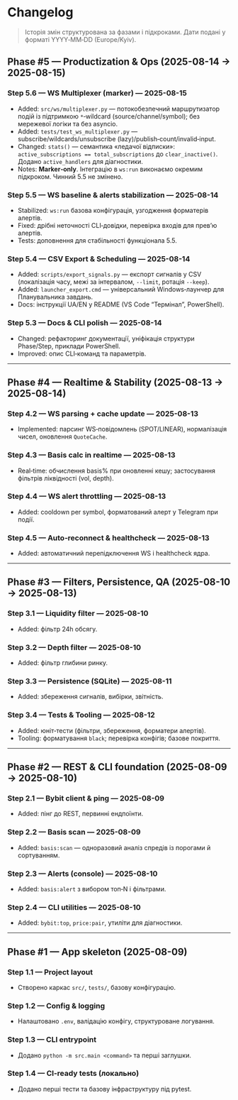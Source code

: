# Changelog

> Історія змін структурована за фазами і підкроками. Дати подані у форматі YYYY‑MM‑DD (Europe/Kyiv).

## Phase #5 — Productization & Ops (2025-08-14 → 2025-08-15)
### Step 5.6 — WS Multiplexer (marker) — 2025-08-15
- Added: `src/ws/multiplexer.py` — потокобезпечний маршрутизатор подій із підтримкою `*`‑wildcard (source/channel/symbol); без мережевої логіки та без asyncio.
- Added: `tests/test_ws_multiplexer.py` — subscribe/wildcards/unsubscribe (lazy)/publish‑count/invalid‑input.
- Changed: `stats()` — семантика «ледачої відписки»: `active_subscriptions == total_subscriptions` до `clear_inactive()`. Додано `active_handlers` для діагностики.
- Notes: **Marker‑only**. Інтеграцію в `ws:run` виконаємо окремим підкроком. Чинний 5.5 не змінено.

### Step 5.5 — WS baseline & alerts stabilization — 2025-08-14
- Stabilized: `ws:run` базова конфігурація, узгодження форматерів алертів.
- Fixed: дрібні неточності CLI‑довідки, перевірка входів для прев’ю алертів.
- Tests: доповнення для стабільності функціонала 5.5.

### Step 5.4 — CSV Export & Scheduling — 2025-08-14
- Added: `scripts/export_signals.py` — експорт сигналів у CSV (локалізація часу, межі за інтервалом, `--limit`, ротація `--keep`).
- Added: `launcher_export.cmd` — універсальний Windows‑лаунчер для Планувальника завдань.
- Docs: інструкції UA/EN у README (VS Code “Термінал”, PowerShell).

### Step 5.3 — Docs & CLI polish — 2025-08-14
- Changed: рефакторинг документації, уніфікація структури Phase/Step, приклади PowerShell.
- Improved: опис CLI‑команд та параметрів.

---

## Phase #4 — Realtime & Stability (2025-08-13 → 2025-08-14)
### Step 4.2 — WS parsing + cache update — 2025-08-13
- Implemented: парсинг WS‑повідомлень (SPOT/LINEAR), нормалізація чисел, оновлення `QuoteCache`.

### Step 4.3 — Basis calc in realtime — 2025-08-13
- Real‑time: обчислення basis% при оновленні кешу; застосування фільтрів ліквідності (vol, depth).

### Step 4.4 — WS alert throttling — 2025-08-13
- Added: cooldown per symbol, форматований алерт у Telegram при події.

### Step 4.5 — Auto‑reconnect & healthcheck — 2025-08-13
- Added: автоматичний перепідключення WS і healthcheck ядра.

---

## Phase #3 — Filters, Persistence, QA (2025-08-10 → 2025-08-13)
### Step 3.1 — Liquidity filter — 2025-08-10
- Added: фільтр 24h обсягу.

### Step 3.2 — Depth filter — 2025-08-10
- Added: фільтр глибини ринку.

### Step 3.3 — Persistence (SQLite) — 2025-08-11
- Added: збереження сигналів, вибірки, звітність.

### Step 3.4 — Tests & Tooling — 2025-08-12
- Added: юніт‑тести (фільтри, збереження, форматери алертів).
- Tooling: форматування `black`; перевірка конфігів; базове покриття.

---

## Phase #2 — REST & CLI foundation (2025-08-09 → 2025-08-10)
### Step 2.1 — Bybit client & ping — 2025-08-09
- Added: пінг до REST, первинні ендпоїнти.

### Step 2.2 — Basis scan — 2025-08-09
- Added: `basis:scan` — одноразовий аналіз спредів із порогами й сортуванням.

### Step 2.3 — Alerts (console) — 2025-08-10
- Added: `basis:alert` з вибором топ‑N і фільтрами.

### Step 2.4 — CLI utilities — 2025-08-10
- Added: `bybit:top`, `price:pair`, утиліти для діагностики.

---

## Phase #1 — App skeleton (2025-08-09)
### Step 1.1 — Project layout
- Створено каркас `src/`, `tests/`, базову конфігурацію.

### Step 1.2 — Config & logging
- Налаштовано `.env`, валідацію конфігу, структуроване логування.

### Step 1.3 — CLI entrypoint
- Додано `python -m src.main <command>` та перші заглушки.

### Step 1.4 — CI‑ready tests (локально)
- Додано перші тести та базову інфраструктуру під pytest.
